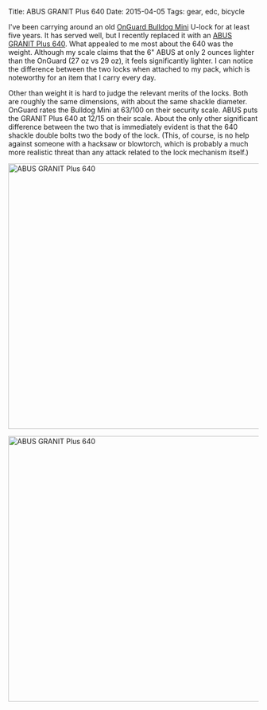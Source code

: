 Title: ABUS GRANIT Plus 640
Date: 2015-04-05
Tags: gear, edc, bicycle


I've been carrying around an old [OnGuard Bulldog Mini](http://www.onguardlock.com/bulldogulocks/) U-lock for at least five years. It has served well, but I recently replaced it with an [ABUS GRANIT Plus 640](http://www.abus.com/uk/Mobile-Security/Bike-Safety-and-Security/Locks/U-locks/GRANIT-Plus-640). What appealed to me most about the 640 was the weight. Although my scale claims that the 6" ABUS at only 2 ounces lighter than the OnGuard (27 oz vs 29 oz), it feels significantly lighter. I can notice the difference between the two locks when attached to my pack, which is noteworthy for an item that I carry every day.

Other than weight it is hard to judge the relevant merits of the locks. Both are roughly the same dimensions, with about the same shackle diameter. OnGuard rates the Bulldog Mini at 63/100 on their security scale. ABUS puts the GRANIT Plus 640 at 12/15 on their scale. About the only other significant difference between the two that is immediately evident is that the 640 shackle double bolts two the body of the lock. (This, of course, is no help against someone with a hacksaw or blowtorch, which is probably a much more realistic threat than any attack related to the lock mechanism itself.)

<a href="https://www.flickr.com/photos/pigmonkey/16428550243" title="ABUS GRANIT Plus 640 by Pig Monkey, on Flickr"><img src="https://farm8.staticflickr.com/7637/16428550243_ea4c0ec363_c.jpg" width="800" height="534" alt="ABUS GRANIT Plus 640"></a>

<a href="https://www.flickr.com/photos/pigmonkey/17048711295" title="ABUS GRANIT Plus 640 by Pig Monkey, on Flickr"><img src="https://farm9.staticflickr.com/8722/17048711295_d83ac1b269_c.jpg" width="800" height="534" alt="ABUS GRANIT Plus 640"></a>
